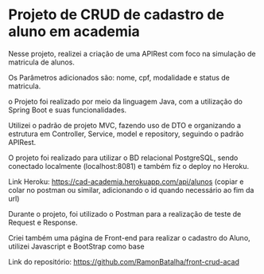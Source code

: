# Projeto de CRUD de cadastro de aluno em academia

Nesse projeto, realizei a criação de uma APIRest com foco na simulação de matricula de alunos.

Os Parâmetros adicionados são: nome, cpf, modalidade e status de matricula.

o Projeto foi realizado por meio da linguagem Java, com a utilização do Spring Boot e suas funcionalidades.

Utilizei o padrão de projeto MVC, fazendo uso de DTO e organizando a estrutura em Controller, Service, model e repository, seguindo o padrão APIRest.

O projeto foi realizado para utilizar o BD relacional PostgreSQL, sendo conectado localmente (localhost:8081) e também fiz o deploy no Heroku.

Link Heroku: https://cad-academia.herokuapp.com/api/alunos (copiar e colar no postman ou similar, adicionando o id quando necessário ao fim da url)

Durante o projeto, foi utilizado o Postman para a realização de teste de Request e Response. 

Criei também uma página de Front-end para realizar o cadastro do Aluno, utilizei Javascript e BootStrap como base

Link do repositório: https://github.com/RamonBatalha/front-crud-acad
